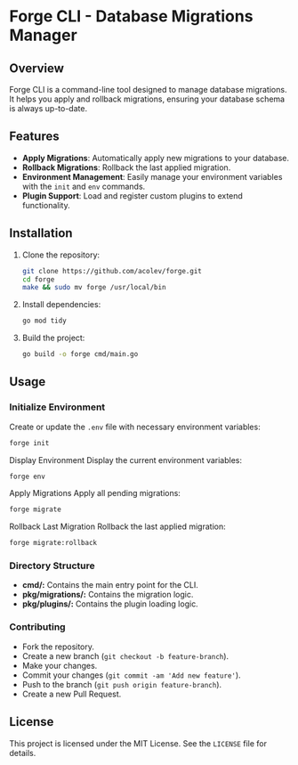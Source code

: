 # Forge CLI - Database Migrations Manager

## Overview

Forge CLI is a command-line tool designed to manage database migrations. It helps you apply and rollback migrations, ensuring your database schema is always up-to-date.

## Features

- **Apply Migrations**: Automatically apply new migrations to your database.
- **Rollback Migrations**: Rollback the last applied migration.
- **Environment Management**: Easily manage your environment variables with the `init` and `env` commands.
- **Plugin Support**: Load and register custom plugins to extend functionality.

## Installation

1. Clone the repository:
    ```sh
    git clone https://github.com/acolev/forge.git
    cd forge
    make && sudo mv forge /usr/local/bin
    ```

2. Install dependencies:
    ```sh
    go mod tidy
    ```

3. Build the project:
    ```sh
    go build -o forge cmd/main.go
    ```

## Usage

### Initialize Environment

Create or update the `.env` file with necessary environment variables:
```sh
forge init
```

Display Environment
Display the current environment variables:

```sh
forge env
```

Apply Migrations
Apply all pending migrations:

```sh
forge migrate
```

Rollback Last Migration
Rollback the last applied migration:

```sh
forge migrate:rollback
```

### Directory Structure
- **cmd/:** Contains the main entry point for the CLI.
- **pkg/migrations/:** Contains the migration logic.
- **pkg/plugins/:** Contains the plugin loading logic.

### Contributing
- Fork the repository.
- Create a new branch (`git checkout -b feature-branch`).
- Make your changes.
- Commit your changes (`git commit -am 'Add new feature'`).
- Push to the branch (`git push origin feature-branch`).
- Create a new Pull Request.

## License

This project is licensed under the MIT License. See the `LICENSE` file for details.